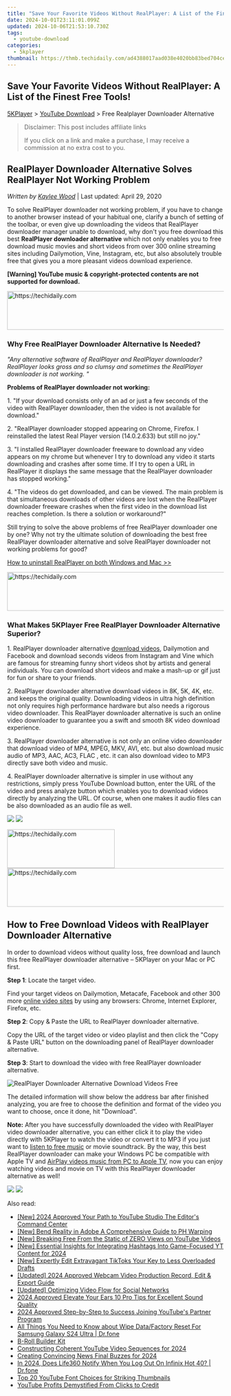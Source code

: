 ```yaml
---
title: "Save Your Favorite Videos Without RealPlayer: A List of the Finest Free Tools!"
date: 2024-10-01T23:11:01.099Z
updated: 2024-10-06T21:53:10.730Z
tags:
  - youtube-download
categories:
  - 5kplayer
thumbnail: https://thmb.techidaily.com/ad4388017aad038e4020bb83bed704ce1407b9c4acd2fda68cb5e54d580ca0be.jpg
---
```


## Save Your Favorite Videos Without RealPlayer: A List of the Finest Free Tools!

[5KPlayer](https://tools.techidaily.com/5kplayer/products/) \> [YouTube Download](https://tools.techidaily.com/5kplayer/youtube-download/) \> Free Realplayer Downloader Alternative

>  Disclaimer: This post includes affiliate links
>
>  If you click on a link and make a purchase, I may receive a commission at no extra cost to you.
>

## RealPlayer Downloader Alternative Solves RealPlayer Not Working Problem

 _Written by [Kaylee Wood](https://www.quora.com/profile/Amanda-Hu-21)_ | Last updated: April 29, 2020 

To solve RealPlayer downloader not working problem, if you have to change to another browser instead of your habitual one, clarify a bunch of setting of the toolbar, or even give up downloading the videos that RealPlayer downloader manager unable to download, why don't you free download this best **RealPlayer downloader alternative** which not only enables you to free download music movies and short videos from over 300 online streaming sites including Dailymotion, Vine, Instagram, etc, but also absolutely trouble free that gives you a more pleasant videos download experience.

**\[Warning\] YouTube music & copyright-protected contents are not supported for download.**

<!-- affiliate ads begin -->
<a href="https://appsumo.8odi.net/c/5597632/2100541/7443" target="_top" id="2100541">
  <img src="//a.impactradius-go.com/display-ad/7443-2100541" border="0" alt="https://techidaily.com" width="728" height="90"/>
</a>
<img height="0" width="0" src="https://appsumo.8odi.net/i/5597632/2100541/7443" style="position:absolute;visibility:hidden;" border="0" />
<!-- affiliate ads end -->

### Why Free RealPlayer Downloader Alternative Is Needed?

_"Any alternative software of RealPlayer and RealPlayer downloader? RealPlayer looks gross and so clumsy and sometimes the RealPlayer downloader is not working. "_

**Problems of RealPlayer downloader not working:** 

1\. "If your download consists only of an ad or just a few seconds of the video with RealPlayer downloader, then the video is not available for download."

2\. "RealPlayer downloader stopped appearing on Chrome, Firefox. I reinstalled the latest Real Player version (14.0.2.633) but still no joy."

3\. "I installed RealPlayer downloader freeware to download any video appears on my chrome but whenever I try to download any video it starts downloading and crashes after some time. If I try to open a URL in RealPlayer it displays the same message that the RealPlayer downloader has stopped working."

4\. "The videos do get downloaded, and can be viewed. The main problem is that simultaneous downloads of other videos are lost when the RealPlayer downloader freeware crashes when the first video in the download list reaches completion. Is there a solution or workaround?"

Still trying to solve the above problems of free RealPlayer downloader one by one? Why not try the ultimate solution of downloading the best free RealPlayer downloader alternative and solve RealPlayer downloader not working problems for good? 

[How to uninstall RealPlayer on both Windows and Mac >>](https://tools.techidaily.com/5kplayer/video-music-player/)

<!-- affiliate ads begin -->
<a href="https://aligracehair.sjv.io/c/5597632/1896546/19272" target="_top" id="1896546">
  <img src="//a.impactradius-go.com/display-ad/19272-1896546" border="0" alt="https://techidaily.com" width="728" height="90"/>
</a>
<img height="0" width="0" src="https://aligracehair.sjv.io/i/5597632/1896546/19272" style="position:absolute;visibility:hidden;" border="0" />
<!-- affiliate ads end -->

### What Makes 5KPlayer Free RealPlayer Downloader Alternative Superior?

1\. RealPlayer downloader alternative [download videos](https://tools.techidaily.com/5kplayer/youtube-download/), Dailymotion and Facebook and download seconds videos from Instagram and Vine which are famous for streaming funny short videos shot by artists and general individuals. You can download short videos and make a mash-up or gif just for fun or share to your friends.

2\. RealPlayer downloader alternative download videos in 8K, 5K, 4K, etc. and keeps the original quality. Downloading videos in ultra high definition not only requires high performance hardware but also needs a rigorous video downloader. This RealPlayer downloader alternative is such an online video downloader to guarantee you a swift and smooth 8K video download experience. 

3\. RealPlayer downloader alternative is not only an online video downloader that download video of MP4, MPEG, MKV, AVI, etc. but also download music audio of MP3, AAC, AC3, FLAC , etc. it can also download video to MP3 directly save both video and music.

4\. RealPlayer downloader alternative is simpler in use without any restrictions, simply press YouTube Download button, enter the URL of the video and press analyze button which enables you to download videos directly by analyzing the URL. Of course, when one makes it audio files can be also downloaded as an audio file as well.

[![](https://www.5kplayer.com/youtube-download/../button/freedownwhitewin.png)](https://tools.techidaily.com/5kplayer/products/) [![](https://www.5kplayer.com/youtube-download/../button/freedownbackmac.png)](https://tools.techidaily.com/5kplayer/products/) 

<!-- affiliate ads begin -->
<a href="https://aligracehair.sjv.io/c/5597632/2135398/19272" target="_top" id="2135398">
  <img src="//a.impactradius-go.com/display-ad/19272-2135398" border="0" alt="https://techidaily.com" width="250" height="90"/>
</a>
<img height="0" width="0" src="https://aligracehair.sjv.io/i/5597632/2135398/19272" style="position:absolute;visibility:hidden;" border="0" />
<!-- affiliate ads end -->

<!-- affiliate ads begin -->
<a href="https://ephamedtechinc.pxf.io/c/5597632/2137202/26400" target="_top" id="2137202">
  <img src="//a.impactradius-go.com/display-ad/26400-2137202" border="0" alt="https://techidaily.com" width="728" height="90"/>
</a>
<img height="0" width="0" src="https://ephamedtechinc.pxf.io/i/5597632/2137202/26400" style="position:absolute;visibility:hidden;" border="0" />
<!-- affiliate ads end -->

## How to Free Download Videos with RealPlayer Downloader Alternative

In order to download videos without quality loss, free download and launch this free RealPlayer downloader alternative – 5KPlayer on your Mac or PC first.

**Step 1**: Locate the target video.

Find your target videos on Dailymotion, Metacafe, Facebook and other 300 more [online video sites](https://tools.techidaily.com/5kplayer/youtube-download/) by using any browsers: Chrome, Internet Explorer, Firefox, etc.

**Step 2**: Copy & Paste the URL to RealPlayer downloader alternative.

Copy the URL of the target video or video playlist and then click the "Copy & Paste URL" button on the downloading panel of RealPlayer downloader alternative. 

**Step 3**: Start to download the video with free RealPlayer downloader alternative. 

![RealPlayer Downloader Alternative Download Videos Free](https://www.5kplayer.com/youtube-download/../airplay/img/5kp-aiplay-8k-tv-yxt-061201.jpg) 

The detailed information will show below the address bar after finished analyzing, you are free to choose the definition and format of the video you want to choose, once it done, hit "Download". 

**Note:** After you have successfully downloaded the video with RealPlayer video downloader alternative, you can either click it to play the video directly with 5KPlayer to watch the video or convert it to MP3 if you just want to [listen to free music](https://tools.techidaily.com/5kplayer/video-music-player/) or movie soundtrack. By the way, this best RealPlayer downloader can make your Windows PC be compatible with Apple TV and [AirPlay videos music from PC to Apple TV](https://tools.techidaily.com/5kplayer/airplay/), now you can enjoy watching videos and movie on TV with this RealPlayer downloader alternative as well! 

[![](https://www.5kplayer.com/youtube-download/../button/freedownwhitewin.png)](https://tools.techidaily.com/5kplayer/products/) [![](https://www.5kplayer.com/youtube-download/../button/freedownbackmac.png)](https://tools.techidaily.com/5kplayer/products/)

<ins class="adsbygoogle"
     style="display:block"
     data-ad-format="autorelaxed"
     data-ad-client="ca-pub-7571918770474297"
     data-ad-slot="1223367746"></ins>

<ins class="adsbygoogle"
     style="display:block"
     data-ad-client="ca-pub-7571918770474297"
     data-ad-slot="8358498916"
     data-ad-format="auto"
     data-full-width-responsive="true"></ins>

<span class="atpl-alsoreadstyle">Also read:</span>
<div><ul>
<li><a href="https://youtube-blog.techidaily.com/024-approved-your-path-to-youtube-studio-the-editors-command-center/"><u>[New] 2024 Approved Your Path to YouTube Studio The Editor's Command Center</u></a></li>
<li><a href="https://extra-lessons.techidaily.com/new-bend-reality-in-adobe-a-comprehensive-guide-to-ph-warping/"><u>[New] Bend Reality in Adobe A Comprehensive Guide to PH Warping</u></a></li>
<li><a href="https://youtube-video-recordings.techidaily.com/new-breaking-free-from-the-static-of-zero-views-on-youtube-videos/"><u>[New] Breaking Free From the Static of ZERO Views on YouTube Videos</u></a></li>
<li><a href="https://facebook-video-share.techidaily.com/new-essential-insights-for-integrating-hashtags-into-game-focused-yt-content-for-2024/"><u>[New] Essential Insights for Integrating Hashtags Into Game-Focused YT Content for 2024</u></a></li>
<li><a href="https://some-knowledge.techidaily.com/new-expertly-edit-extravagant-tiktoks-your-key-to-less-overloaded-drafts/"><u>[New] Expertly Edit Extravagant TikToks Your Key to Less Overloaded Drafts</u></a></li>
<li><a href="https://digital-screen-recording.techidaily.com/updated-2024-approved-webcam-video-production-record-edit-and-export-guide/"><u>[Updated] 2024 Approved Webcam Video Production Record, Edit & Export Guide</u></a></li>
<li><a href="https://fox-boxes.techidaily.com/updated-optimizing-video-flow-for-social-networks/"><u>[Updated] Optimizing Video Flow for Social Networks</u></a></li>
<li><a href="https://youtube-video-recordings.techidaily.com/2024-approved-elevate-your-ears-10-pro-tips-for-excellent-sound-quality/"><u>2024 Approved Elevate Your Ears 10 Pro Tips for Excellent Sound Quality</u></a></li>
<li><a href="https://youtube-help.techidaily.com/2024-approved-step-by-step-to-success-joining-youtubes-partner-program/"><u>2024 Approved Step-by-Step to Success Joining YouTube's Partner Program</u></a></li>
<li><a href="https://techidaily.com/all-things-you-need-to-know-about-wipe-datafactory-reset-for-samsung-galaxy-s24-ultra-drfone-by-drfone-reset-android-reset-android/"><u>All Things You Need to Know about Wipe Data/Factory Reset For Samsung Galaxy S24 Ultra | Dr.fone</u></a></li>
<li><a href="https://youtube-video-recordings.techidaily.com/b-roll-builder-kit/"><u>B-Roll Builder Kit</u></a></li>
<li><a href="https://youtube-video-recordings.techidaily.com/constructing-coherent-youtube-video-sequences-for-2024/"><u>Constructing Coherent YouTube Video Sequences for 2024</u></a></li>
<li><a href="https://youtube-video-recordings.techidaily.com/creating-convincing-news-final-buzzes-for-2024/"><u>Creating Convincing News Final Buzzes for 2024</u></a></li>
<li><a href="https://review-topics.techidaily.com/in-2024-does-life360-notify-when-you-log-out-on-infinix-hot-40-drfone-by-drfone-virtual-android/"><u>In 2024, Does Life360 Notify When You Log Out On Infinix Hot 40? | Dr.fone</u></a></li>
<li><a href="https://youtube-video-recordings.techidaily.com/top-20-youtube-font-choices-for-striking-thumbnails/"><u>Top 20 YouTube Font Choices for Striking Thumbnails</u></a></li>
<li><a href="https://youtube-video-recordings.techidaily.com/youtube-profits-demystified-from-clicks-to-credit/"><u>YouTube Profits Demystified From Clicks to Credit</u></a></li>
</ul></div>

